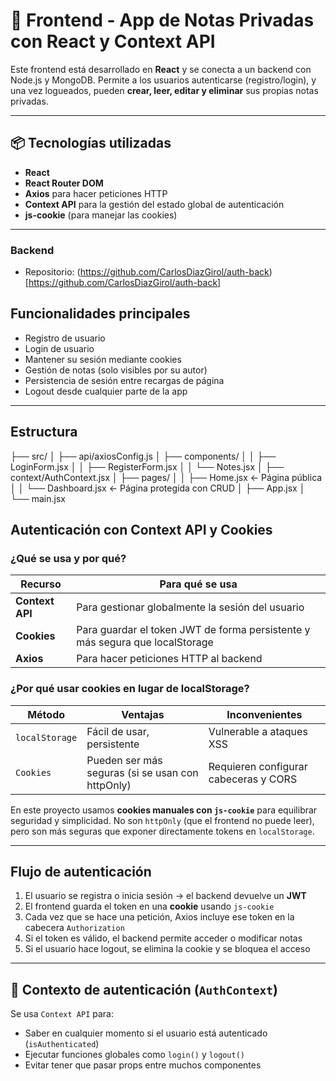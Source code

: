 # 🧠 Frontend - App de Notas Privadas con React y Context API

Este frontend está desarrollado en **React** y se conecta a un backend con Node.js y MongoDB. Permite a los usuarios autenticarse (registro/login), y una vez logueados, pueden **crear, leer, editar y eliminar** sus propias notas privadas.

---

## 📦 Tecnologías utilizadas

- **React**
- **React Router DOM**
- **Axios** para hacer peticiones HTTP
- **Context API** para la gestión del estado global de autenticación
- **js-cookie** (para manejar las cookies)

---

### Backend
- Repositorio: (https://github.com/CarlosDiazGirol/auth-back)[https://github.com/CarlosDiazGirol/auth-back] 

## Funcionalidades principales

- Registro de usuario
- Login de usuario
- Mantener su sesión mediante cookies
- Gestión de notas (solo visibles por su autor)
- Persistencia de sesión entre recargas de página
- Logout desde cualquier parte de la app

---

## Estructura

├── src/
│   ├── api/axiosConfig.js
│   ├── components/
│   │   ├── LoginForm.jsx
│   │   ├── RegisterForm.jsx
│   │   └── Notes.jsx
│   ├── context/AuthContext.jsx
│   ├── pages/
│   │   ├── Home.jsx          ← Página pública
│   │   └── Dashboard.jsx     ← Página protegida con CRUD
│   ├── App.jsx
│   └── main.jsx

## Autenticación con Context API y Cookies

### ¿Qué se usa y por qué?

| Recurso        | Para qué se usa                                |
|----------------|------------------------------------------------|
| **Context API**| Para gestionar globalmente la sesión del usuario |
| **Cookies**    | Para guardar el token JWT de forma persistente y más segura que localStorage |
| **Axios**      | Para hacer peticiones HTTP al backend           |

### ¿Por qué usar cookies en lugar de localStorage?

| Método        | Ventajas                                          | Inconvenientes                            |
|---------------|---------------------------------------------------|-------------------------------------------|
| `localStorage`| Fácil de usar, persistente                        | Vulnerable a ataques XSS                  |
| `Cookies`     | Pueden ser más seguras (si se usan con httpOnly)  | Requieren configurar cabeceras y CORS     |

En este proyecto usamos **cookies manuales con `js-cookie`** para equilibrar seguridad y simplicidad. No son `httpOnly` (que el frontend no puede leer), pero son más seguras que exponer directamente tokens en `localStorage`.

---

## Flujo de autenticación

1. El usuario se registra o inicia sesión → el backend devuelve un **JWT**
2. El frontend guarda el token en una **cookie** usando `js-cookie`
3. Cada vez que se hace una petición, Axios incluye ese token en la cabecera `Authorization`
4. Si el token es válido, el backend permite acceder o modificar notas
5. Si el usuario hace logout, se elimina la cookie y se bloquea el acceso

---

## 🧠 Contexto de autenticación (`AuthContext`)

Se usa `Context API` para:

- Saber en cualquier momento si el usuario está autenticado (`isAuthenticated`)
- Ejecutar funciones globales como `login()` y `logout()`
- Evitar tener que pasar props entre muchos componentes

```

